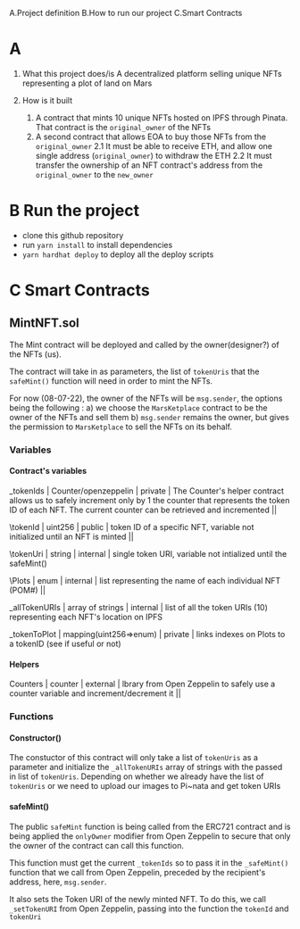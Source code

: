 A.Project definition
B.How to run our project
C.Smart Contracts

# A

1. What this project does/is
   A decentralized platform selling unique NFTs representing a plot of land on Mars

2. How is it built
    1. A contract that mints 10 unique NFTs hosted on IPFS through Pinata. That contract is the `original_owner` of the NFTs
    2. A second contract that allows EOA to buy those NFTs from the `original_owner`
       2.1 It must be able to receive ETH, and allow one single address (`original_owner`) to withdraw the ETH
       2.2 It must transfer the ownership of an NFT contract's address from the `original_owner` to the `new_owner`

# B Run the project

-   clone this github repository
-   run `yarn install` to install dependencies
-   `yarn hardhat deploy` to deploy all the deploy scripts

# C Smart Contracts

## MintNFT.sol

The Mint contract will be deployed and called by the owner(designer?) of the NFTs (us).

The contract will take in as parameters, the list of `tokenUris` that the `safeMint()` function will need in order to mint the NFTs.

For now (08-07-22), the owner of the NFTs will be `msg.sender`, the options being the following :
a) we choose the `MarsKetplace` contract to be the owner of the NFTs and sell them
b) `msg.sender` remains the owner, but gives the permission to `MarsKetplace` to sell the NFTs on its behalf.

### Variables

#### Contract's variables

\_tokenIds | Counter/openzeppelin | private | The Counter's helper contract allows us to safely increment only by 1 the counter that represents the token ID of each NFT. The current counter can be retrieved and incremented ||

\tokenId | uint256 | public | token ID of a specific NFT, variable not initialized until an NFT is minted ||

\tokenUri | string | internal | single token URI, variable not intialized until the safeMint()

\Plots | enum | internal | list representing the name of each individual NFT (POM#) ||

\_allTokenURIs | array of strings | internal | list of all the token URIs (10) representing each NFT's location on IPFS

\_tokenToPlot | mapping(uint256=>enum) | private | links indexes on Plots to a tokenID (see if useful or not)

#### Helpers

Counters | counter | external | lbrary from Open Zeppelin to safely use a counter variable and increment/decrement it ||

### Functions

#### Constructor()

The constuctor of this contract will only take a list of `tokenUris` as a parameter and initialize the `_allTokenURIs` array of strings with the passed in list of `tokenUris`.
Depending on whether we already have the list of `tokenUris` or we need to upload our images to Pi~nata and get token URIs

#### safeMint()

The public `safeMint` function is being called from the ERC721 contract and is being applied the `onlyOwner` modifier from Open Zeppelin to secure that only the owner of the contract can call this function.

This function must get the current `_tokenIds` so to pass it in the `_safeMint()` function that we call from Open Zeppelin, preceded by the recipient's address, here, `msg.sender`.

It also sets the Token URI of the newly minted NFT. To do this, we call `_setTokenURI` from Open Zeppelin, passing into the function the `tokenId` and `tokenUri`
